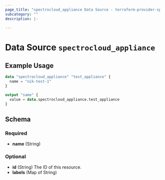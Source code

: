 ```yaml
---
page_title: "spectrocloud_appliance Data Source - terraform-provider-spectrocloud"
subcategory: ""
description: |-
  
---
```


# Data Source `spectrocloud_appliance`



## Example Usage

```terraform
data "spectrocloud_appliance" "test_appliance" {
  name = "nik-test-1"
}

output "same" {
  value = data.spectrocloud_appliance.test_appliance
}
```

## Schema

### Required

- **name** (String)

### Optional

- **id** (String) The ID of this resource.
- **labels** (Map of String)


